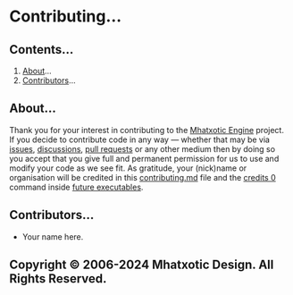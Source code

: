 # Contributing…

## Contents…
1. [About](#about)…
2. [Contributors](#contributors)…

## About…
Thank you for your interest in contributing to the [Mhatxotic Engine](https://github.com/Mhatxotic/Engine) project. If you decide to contribute code in any way — whether that may be via [issues](https://github.com/Mhatxotic/Engine/issues), [discussions](https://github.com/Mhatxotic/Engine/discussions), [pull requests](https://github.com/Mhatxotic/Engine/pulls) or any other medium then by doing so you accept that you give full and permanent permission for us to use and modify your code as we see fit. As gratitude, your (nick)name or organisation will be credited in this [contributing.md](constributing.md) file and the [credits 0](src/license.hpp) command inside [future executables](https://github.com/Mhatxotic/Engine/releases).

## Contributors…
* Your name here.

## Copyright © 2006-2024 Mhatxotic Design. All Rights Reserved.

